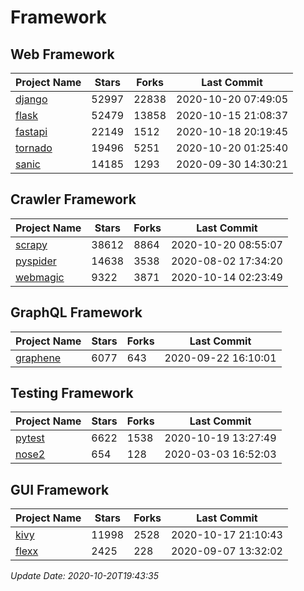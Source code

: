 # Framework

## Web Framework

| Project Name | Stars | Forks | Last Commit |
| ------------ | ----- | ----- | ----------- |
| [django](https://github.com/django/django) | 52997 | 22838 | 2020-10-20 07:49:05 |
| [flask](https://github.com/pallets/flask) | 52479 | 13858 | 2020-10-15 21:08:37 |
| [fastapi](https://github.com/tiangolo/fastapi) | 22149 | 1512 | 2020-10-18 20:19:45 |
| [tornado](https://github.com/tornadoweb/tornado) | 19496 | 5251 | 2020-10-20 01:25:40 |
| [sanic](https://github.com/huge-success/sanic) | 14185 | 1293 | 2020-09-30 14:30:21 |

## Crawler Framework

| Project Name | Stars | Forks | Last Commit |
| ------------ | ----- | ----- | ----------- |
| [scrapy](https://github.com/scrapy/scrapy) | 38612 | 8864 | 2020-10-20 08:55:07 |
| [pyspider](https://github.com/binux/pyspider) | 14638 | 3538 | 2020-08-02 17:34:20 |
| [webmagic](https://github.com/code4craft/webmagic) | 9322 | 3871 | 2020-10-14 02:23:49 |

## GraphQL Framework

| Project Name | Stars | Forks | Last Commit |
| ------------ | ----- | ----- | ----------- |
| [graphene](https://github.com/graphql-python/graphene) | 6077 | 643 | 2020-09-22 16:10:01 |

## Testing Framework

| Project Name | Stars | Forks | Last Commit |
| ------------ | ----- | ----- | ----------- |
| [pytest](https://github.com/pytest-dev/pytest) | 6622 | 1538 | 2020-10-19 13:27:49 |
| [nose2](https://github.com/nose-devs/nose2) | 654 | 128 | 2020-03-03 16:52:03 |

## GUI Framework

| Project Name | Stars | Forks | Last Commit |
| ------------ | ----- | ----- | ----------- |
| [kivy](https://github.com/kivy/kivy) | 11998 | 2528 | 2020-10-17 21:10:43 |
| [flexx](https://github.com/flexxui/flexx) | 2425 | 228 | 2020-09-07 13:32:02 |

*Update Date: 2020-10-20T19:43:35*